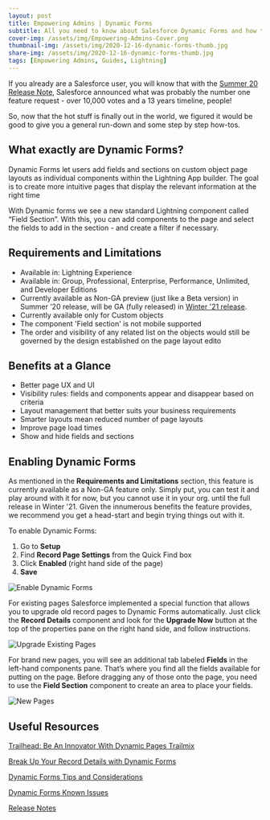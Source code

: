 ```yaml
---
layout: post
title: Empowering Admins | Dynamic Forms
subtitle: All you need to know about Salesforce Dynamic Forms and how to use them.
cover-img: /assets/img/Empowering-Admins-Cover.png
thumbnail-img: /assets/img/2020-12-16-dynamic-forms-thumb.jpg
share-img: /assets/img/2020-12-16-dynamic-forms-thumb.jpg
tags: [Empowering Admins, Guides, Lightning]
---
```


If you already are a Salesforce user, you will know that with the [Summer 20 Release Note](https://releasenotes.docs.salesforce.com/en-us/summer20/release-notes/rn_forcecom_lab_dynamic_forms.htm), Salesforce announced what was probably the number one feature request - over 10,000 votes and a 13 years timeline, people!

So, now that the hot stuff is finally out in the world, we figured it would be good to give you a general run-down and some step by step how-tos.

## What exactly are Dynamic Forms?
Dynamic Forms let users add fields and sections on custom object page layouts as individual components within the Lightning App builder. The goal is to create more intuitive pages that display the relevant information at the right time

With Dynamic forms we see a new standard Lightning component called “Field Section”. With this, you can add components to the page and select the fields to add in the section - and create a filter if necessary.

## Requirements and Limitations
* Available in: Lightning Experience
* Available in: Group, Professional, Enterprise, Performance, Unlimited, and Developer Editions
* Currently available as Non-GA preview (just like a Beta version) in Summer ’20 release, will be GA (fully released) in [Winter '21 release](https://releasenotes.docs.salesforce.com/en-us/winter21/release-notes/rn_forcecom_lab_dynamic_forms_ga.htm).
* Currently available only for Custom objects
* The component 'Field section' is not mobile supported
* The order and visibility of any related list on the objects would still be governed by the design established on the page layout edito

## Benefits at a Glance
* Better page UX and UI
* Visibility rules: fields and components appear and disappear based on criteria
* Layout management that better suits your business requirements
* Smarter layouts mean reduced number of page layouts
* Improve page load times
* Show and hide fields and sections

## Enabling Dynamic Forms
As mentioned in the **Requirements and Limitations** section, this feature is currently available as a Non-GA feature only. Simply put, you can test it and play around with it for now, but you cannot use it in your org. until the full release in Winter '21. Given the innumerous benefits the feature provides, we recommend you get a head-start and begin trying things out with it. 

To enable Dynamic Forms:
1. Go to **Setup**
2. Find **Record Page Settings** from the Quick Find box
3. Click **Enabled** (right hand side of the page)
4. **Save**

![Enable Dynamic Forms](https://aocollab.tech/assets/img/2020-12-16-enable-dynamic-forms.png)

For existing pages Salesforce implemented a special function that allows you to upgrade old record pages to Dynamic Forms automatically.
Just click the **Record Details** component and look for the **Upgrade Now** button at the top of the properties pane on the right hand side, and follow instructions.

![Upgrade Existing Pages](https://aocollab.tech/assets/img/2020-12-16-upgrading-existing-pages-to-dynamic-forms.png)

For brand new pages, you will see an additional tab labeled **Fields** in the left-hand components pane.
That’s where you find all the fields available for putting on the page. Before dragging any of those onto the page, you need to use the **Field Section** component to create an area to place your fields.

![New Pages](https://aocollab.tech/assets/img/2020-12-16-new-pages-dynamic-fields.png)

## Useful Resources
[Trailhead: Be An Innovator With Dynamic Pages Trailmix](https://trailhead.salesforce.com/users/strailhead/trailmixes/be-an-innovator-with-dynamic-pages)

[Break Up Your Record Details with Dynamic Forms](https://admin.salesforce.com/blog/2019/break-up-your-record-details-with-dynamic-forms)

[Dynamic Forms Tips and Considerations](https://help.salesforce.com/articleView?id=dynamic_forms_considerations.htm&type=5)

[Dynamic Forms Known Issues](https://help.salesforce.com/articleView?id=dynamic_forms_known_issues.htm&type=5)

[Release Notes](https://releasenotes.docs.salesforce.com/en-us/summer20/release-notes/rn_forcecom_lab_dynamic_forms.htm)
